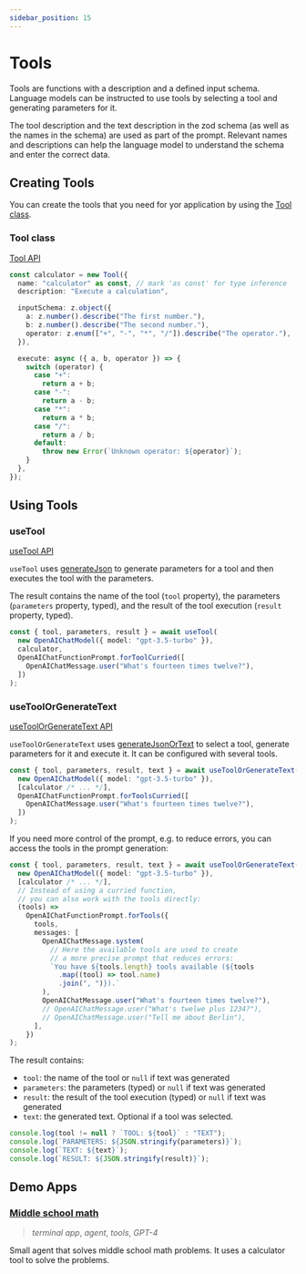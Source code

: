 ```yaml
---
sidebar_position: 15
---
```


# Tools

Tools are functions with a description and a defined input schema.
Language models can be instructed to use tools by selecting a tool and generating parameters for it.

The tool description and the text description in the zod schema (as well as the names in the schema) are used as part of the prompt.
Relevant names and descriptions can help the language model to understand the schema and enter the correct data.

## Creating Tools

You can create the tools that you need for yor application by using the [Tool class](/api/classes/Tool).

### Tool class

[Tool API](/api/classes/Tool)

```ts
const calculator = new Tool({
  name: "calculator" as const, // mark 'as const' for type inference
  description: "Execute a calculation",

  inputSchema: z.object({
    a: z.number().describe("The first number."),
    b: z.number().describe("The second number."),
    operator: z.enum(["+", "-", "*", "/"]).describe("The operator."),
  }),

  execute: async ({ a, b, operator }) => {
    switch (operator) {
      case "+":
        return a + b;
      case "-":
        return a - b;
      case "*":
        return a * b;
      case "/":
        return a / b;
      default:
        throw new Error(`Unknown operator: ${operator}`);
    }
  },
});
```

## Using Tools

### useTool

[useTool API](/api/modules/#useTool)

`useTool` uses [generateJson](/guide/function/generate-json) to generate parameters for a tool and then executes the tool with the parameters.

The result contains the name of the tool (`tool` property), the parameters (`parameters` property, typed), and the result of the tool execution (`result` property, typed).

```ts
const { tool, parameters, result } = await useTool(
  new OpenAIChatModel({ model: "gpt-3.5-turbo" }),
  calculator,
  OpenAIChatFunctionPrompt.forToolCurried([
    OpenAIChatMessage.user("What's fourteen times twelve?"),
  ])
);
```

### useToolOrGenerateText

[useToolOrGenerateText API](/api/modules/#useToolorgeneratetext)

`useToolOrGenerateText` uses [generateJsonOrText](/guide/function/generate-json-or-text)
to select a tool, generate parameters for it and execute it.
It can be configured with several tools.

```ts
const { tool, parameters, result, text } = await useToolOrGenerateText(
  new OpenAIChatModel({ model: "gpt-3.5-turbo" }),
  [calculator /* ... */],
  OpenAIChatFunctionPrompt.forToolsCurried([
    OpenAIChatMessage.user("What's fourteen times twelve?"),
  ])
);
```

If you need more control of the prompt, e.g. to reduce errors, you can access the tools in the prompt generation:

```ts
const { tool, parameters, result, text } = await useToolOrGenerateText(
  new OpenAIChatModel({ model: "gpt-3.5-turbo" }),
  [calculator /* ... */],
  // Instead of using a curried function,
  // you can also work with the tools directly:
  (tools) =>
    OpenAIChatFunctionPrompt.forTools({
      tools,
      messages: [
        OpenAIChatMessage.system(
          // Here the available tools are used to create
          // a more precise prompt that reduces errors:
          `You have ${tools.length} tools available (${tools
            .map((tool) => tool.name)
            .join(", ")}).`
        ),
        OpenAIChatMessage.user("What's fourteen times twelve?"),
        // OpenAIChatMessage.user("What's twelwe plus 1234?"),
        // OpenAIChatMessage.user("Tell me about Berlin"),
      ],
    })
);
```

The result contains:

- `tool`: the name of the tool or `null` if text was generated
- `parameters`: the parameters (typed) or `null` if text was generated
- `result`: the result of the tool execution (typed) or `null` if text was generated
- `text`: the generated text. Optional if a tool was selected.

```ts
console.log(tool != null ? `TOOL: ${tool}` : "TEXT");
console.log(`PARAMETERS: ${JSON.stringify(parameters)}`);
console.log(`TEXT: ${text}`);
console.log(`RESULT: ${JSON.stringify(result)}`);
```

## Demo Apps

### [Middle school math](https://github.com/lgrammel/modelfusion/tree/main/examples/middle-school-math)

> _terminal app_, _agent_, _tools_, _GPT-4_

Small agent that solves middle school math problems. It uses a calculator tool to solve the problems.
